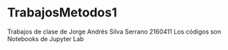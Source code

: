 # TrabajosMetodos1
Trabajos de clase de Jorge Andrés Silva Serrano 2160411
Los códigos son Notebooks de Jupyter Lab
